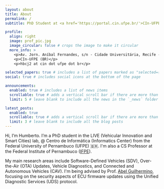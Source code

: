 ```yaml
---
layout: about
title: About
permalink: /
subtitle: PhD Student at <a href='https://portal.cin.ufpe.br/'>CIn-UFPE</a>.

profile:
  align: right
  image: prof_pic.jpg
  image_circular: false # crops the image to make it circular
  more_info: >
    <p>Av. Jorn. Aníbal Fernandes, s/n - Cidade Universitária, Recife - PE (BR), 50740-560</p>
    <p>CIn-UFPE (BR)</p>
    <p>hbcj2 at cin dot ufpe dot br</p>

selected_papers: true # includes a list of papers marked as "selected={true}"
social: true # includes social icons at the bottom of the page

announcements:
  enabled: true # includes a list of news items
  scrollable: true # adds a vertical scroll bar if there are more than 3 news items
  limit: 5 # leave blank to include all the news in the `_news` folder

latest_posts:
  enabled: true
  scrollable: true # adds a vertical scroll bar if there are more than 3 new posts items
  limit: 3 # leave blank to include all the blog posts
---
```


Hi, I’m Humberto. I’m a PhD student in the LIVE (Vehicular Innovation and Smart Cities) lab, @ Centro de Informática (Informatics Center) from the Federal University of Pernambuco (UFPE) :brazil:. I'm also a CS Professor at the Federal Institute of Pernambuco (<a href='https://portal.ifpe.edu.br/garanhuns/'>IFPE</a>).

My main research areas include Software-Defined Vehicles (SDV), Over-the-Air (OTA) Updates, Vehicle Diagnostics, and Connected and Autonomous Vehicles (CAV). I'm being advised by Prof. <a href='https://portal.cin.ufpe.br/staff/?alias=agsf/'>Abel Guilhermino</a>, focusing on the security aspects of ECU firmware updates using the Unified Diagnostic Services (UDS) protocol.



